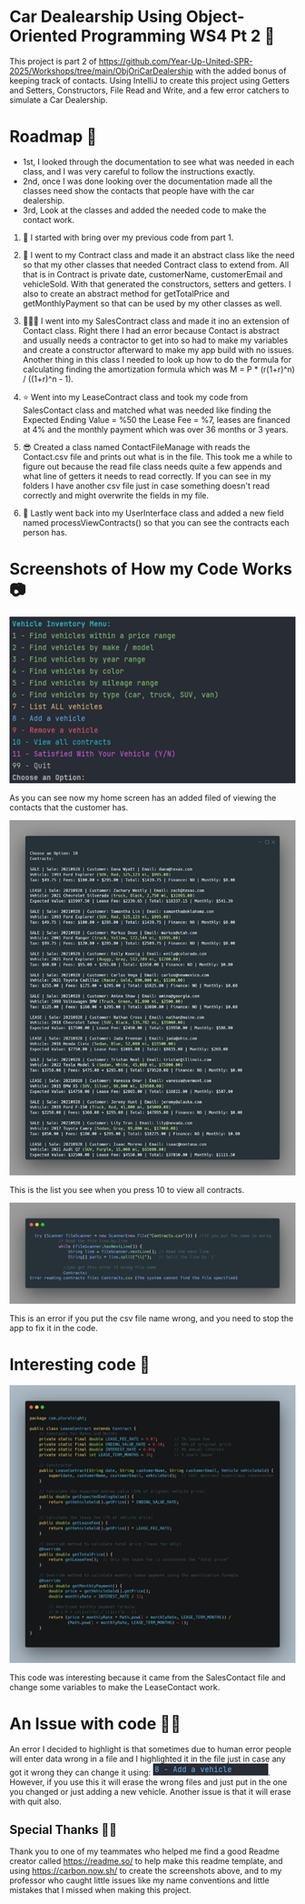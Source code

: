 # Car Dealearship Using Object-Oriented Programming WS4 Pt 2 📄
This project is part 2 of https://github.com/Year-Up-United-SPR-2025/Workshops/tree/main/ObjOriCarDealership with the added bonus of keeping track of contacts. Using IntelliJ to create this project using Getters and Setters, Constructors, File Read and Write, and a few error catchers to simulate a Car Dealership. 

# Roadmap 🚧

* 1st, I looked through the documentation to see what was needed in each class, and I was very careful to follow the instructions exactly.
* 2nd, once I was done looking over the documentation made all the classes need show the contacts that people have with the car dealership.
* 3rd, Look at the classes and added the needed code to make the contact work.

1. 📜 I started with bring over my previous code from part 1.

 
2. 💼 I went to my Contract class and made it an abstract class like the need so that my other classes that needed Contract class to extend from. 
All that is in Contract is private date, customerName, customerEmail and vehicleSold. 
With that generated the constructors, setters and getters. I also to create an abstract method for getTotalPrice and getMonthlyPayment so that can be used by my other classes as well.


3. 👨🏾‍💻 I went into my SalesContract class and made it ino an extension of Contact class. 
Right there I had an error because Contact is abstract and usually needs a contractor to get into so had to make my variables and create a constructor afterward to make my app build with no issues. 
Another thing in this class I needed to look up how to do the formula for calculating finding the amortization formula which was  M = P * (r(1+r)^n) / ((1+r)^n - 1).


4. ⭐ Went into my LeaseContract class and took my code from SalesContact class and matched what was needed like finding the Expected Ending Value = %50 the Lease Fee = %7, leases are financed at 4% and the monthly payment which was over 36 months or 3 years.


5. 😎 Created a class named ContactFileManage with reads the Contact.csv file and prints out what is in the file.
This took me a while to figure out because the read file class needs quite a few appends and what line of getters it needs to read correctly. If you can see in my folders I have another csv file just in case something doesn't read correctly and might overwrite the fields in my file.


6. 🛞 Lastly went back into my UserInterface class and added  a new field named processViewContracts() so that you can see the contracts each person has. 
 

# Screenshots of How my Code Works 📷

![HomeScreen.png](Screenshots/HomeScreen.png)

As you can see now my home screen has an added filed of viewing the contacts that the customer has.

![Printout of Contracts.png](Screenshots/Printout%20of%20Contracts.png)

This is the list you see when you press 10  to view all contracts.

![Error of wrong format.png](Screenshots/Error%20of%20wrong%20format.png)

This is an error if you put the csv file name wrong, and you need to stop the app to fix it in the code.

# Interesting code 👀

![Interesting code pt2.png](Screenshots/Interesting%20code%20pt2.png)

This code was interesting because it came from the SalesContact file and change some variables to make the LeaseContact work.

# An Issue with code  😵‍💫
An error I decided to highlight is that sometimes due to human error people will enter data wrong in a file and I highlighted it in the file just in case any got it wrong they can change it using:
![Screenshot 2025-05-13 203159.png](Screenshots/Screenshot%202025-05-13%20203159.png).     
However, if you use this it will erase the wrong files and just put in the one you changed or just adding a new vehicle. Another issue is that it will erase with quit also.

## Special Thanks 👋🏾
Thank you to one of my teammates who helped me find a good Readme creator called https://readme.so/ to help make this readme template, and using https://carbon.now.sh/ to create the screenshots above, and to my professor who caught little issues like my name conventions and little mistakes that I missed when making this project.